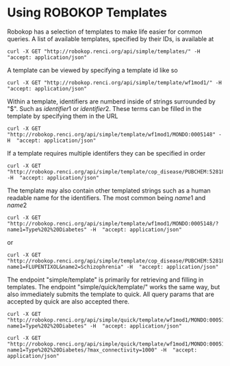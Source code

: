 # Using ROBOKOP Templates

Robokop has a selection of templates to make life easier for common queries. A list of available templates, specified by their IDs, is available at 

```
curl -X GET "http://robokop.renci.org/api/simple/templates/" -H  "accept: application/json"
```

A template can be viewed by specifying a template id like so

```
curl -X GET "http://robokop.renci.org/api/simple/template/wf1mod1/" -H  "accept: application/json"
```

Within a template, identifiers are numberd inside of strings surrounded by "$". Such as $identifier1$ or $identifier2$. These terms can be filled in the template by specifying them in the URL

```
curl -X GET "http://robokop.renci.org/api/simple/template/wf1mod1/MONDO:0005148" -H  "accept: application/json"
```

If a template requires multiple identifers they can be specified in order

```
curl -X GET "http://robokop.renci.org/api/simple/template/cop_disease/PUBCHEM:5281881/MONDO:0005090/" -H  "accept: application/json"
```

The template may also contain other templated strings such as a human readable name for the identifiers. The most common being $name1$ and $name2$

```
curl -X GET "http://robokop.renci.org/api/simple/template/wf1mod1/MONDO:0005148/?name1=Type%202%20Diabetes" -H  "accept: application/json"
```
or 
```
curl -X GET "http://robokop.renci.org/api/simple/template/cop_disease/PUBCHEM:5281881/MONDO:0005090/?name1=FLUPENTIXOL&name2=Schizophrenia" -H  "accept: application/json"
```

The endpoint "simple/template" is primarily for retrieving and filling in templates. The endpoint "simple/quick/template/" works the same way, but also immediately submits the template to quick. All query params that are accepted by quick are also accepted there.

```
curl -X GET "http://robokop.renci.org/api/simple/quick/template/wf1mod1/MONDO:0005148/?name1=Type%202%20Diabetes" -H  "accept: application/json"
```

```
curl -X GET "http://robokop.renci.org/api/simple/quick/template/wf1mod1/MONDO:0005148/?name1=Type%202%20Diabetes/?max_connectivity=1000" -H  "accept: application/json"
```